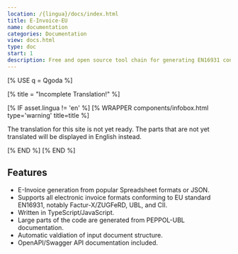 ```yaml
---
location: /{lingua}/docs/index.html
title: E-Invoice-EU
name: documentation
categories: Documentation
view: docs.html
type: doc
start: 1
description: Free and open source tool chain for generating EN16931 conforming invoices (Factur-X/ZUGFeRD, UBL, CII, XRechnung) from popular spreadsheet formats or JSON.
---
```

<!--qgoda-no-xgettext-->
[% USE q = Qgoda %]
<!--/qgoda-no-xgettext-->

[% title = "Incomplete Translation!" %]
<!--qgoda-no-xgettext-->
[% IF asset.lingua != 'en' %]
[% WRAPPER components/infobox.html
type='warning' title=title %]
<!--/qgoda-no-xgettext-->
The translation for this site is not yet ready. The parts that are not
yet translated will be displayed in English instead.
<!--qgoda-no-xgettext-->
[% END %]
[% END %]
<!--/qgoda-no-xgettext-->

## Features

* E-Invoice generation from popular Spreadsheet formats or JSON.
* Supports all electronic invoice formats conforming to EU standard EN16931, notably Factur-X/ZUGFeRD, UBL, and CII.
* Written in TypeScript/JavaScript.
* Large parts of the code are generated from PEPPOL-UBL documentation.
* Automatic valdiation of input document structure.
* OpenAPI/Swagger API documentation included.

